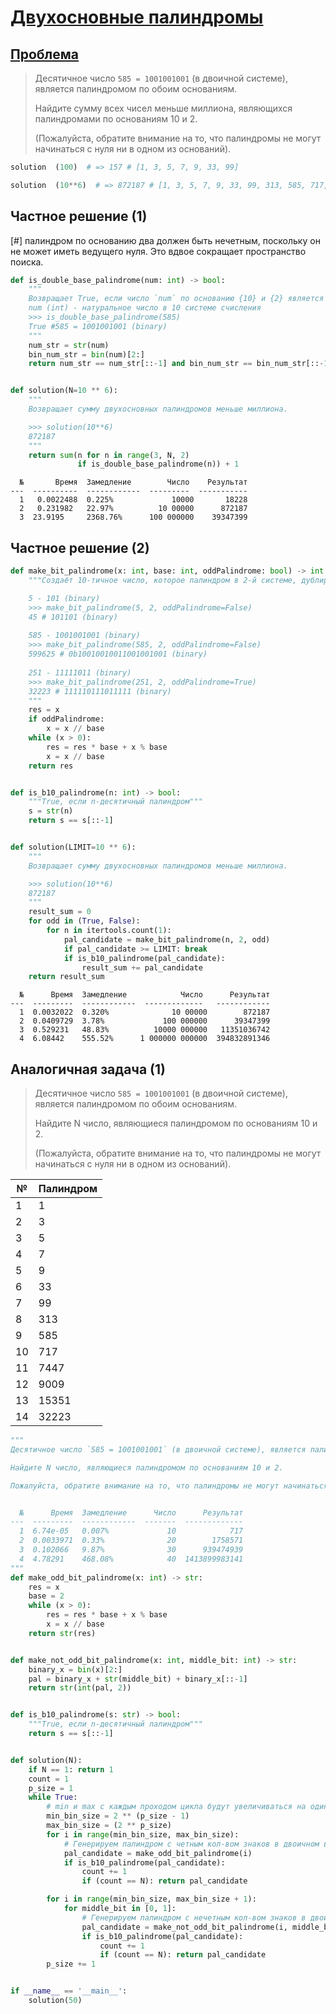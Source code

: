# [Двухосновные палиндромы](TODO)

## [Проблема](https://euler.jakumo.org/problems/view/35.html)

>Десятичное число `585 = 1001001001` (в двоичной системе), является палиндромом по обоим основаниям.
>
>Найдите сумму всех чисел меньше миллиона, являющихся палиндромами по основаниям 10 и 2.
>
>(Пожалуйста, обратите внимание на то, что палиндромы не могут начинаться с нуля ни в одном из оснований).

``` python
solution  (100)  # => 157 # [1, 3, 5, 7, 9, 33, 99]

solution  (10**6)  # => 872187 # [1, 3, 5, 7, 9, 33, 99, 313, 585, 717, 7447, 9009, 15351, 32223, 39993, 53235, 53835, 73737, 585585]
```


## Частное решение (1)


[#] палиндром по основанию два должен быть нечетным, поскольку он не может иметь ведущего нуля. 
Это вдвое сокращает пространство поиска.

```python
def is_double_base_palindrome(num: int) -> bool:
    """
    Возвращает True, если число `num` по основанию {10} и {2} является полиндромом.
    num (int) - натуральное число в 10 системе счисления
    >>> is_double_base_palindrome(585)
    True #585 = 1001001001 (binary)
    """
    num_str = str(num)
    bin_num_str = bin(num)[2:]
    return num_str == num_str[::-1] and bin_num_str == bin_num_str[::-1]


def solution(N=10 ** 6):
    """
    Возвращает сумму двухосновных палиндромов меньше миллиона.

    >>> solution(10**6)
    872187
    """
    return sum(n for n in range(3, N, 2)
               if is_double_base_palindrome(n)) + 1
```
```
  №       Время  Замедление        Число    Результат
---  ----------  ------------  ---------  -----------
  1   0.0022488  0.225%             10000       18228
  2   0.231982   22.97%          10 00000      872187
  3  23.9195     2368.76%      100 000000    39347399
 ```

## Частное решение (2)
```python
def make_bit_palindrome(x: int, base: int, oddPalindrome: bool) -> int:
    """Создаёт 10-тичное число, которое палиндром в 2-й системе, дублируюя x в 2-ой; если x c нечетным количеством знаков, то `средний бит` пропускается

    5 - 101 (binary)
    >>> make_bit_palindrome(5, 2, oddPalindrome=False)
    45 # 101101 (binary)
    
    585 - 1001001001 (binary)
    >>> make_bit_palindrome(585, 2, oddPalindrome=False)
    599625 # 0b10010010011001001001 (binary)
    
    251 - 11111011 (binary)
    >>> make_bit_palindrome(251, 2, oddPalindrome=True)
    32223 # 111110111011111 (binary)
    """
    res = x
    if oddPalindrome:
        x = x // base
    while (x > 0):
        res = res * base + x % base
        x = x // base
    return res


def is_b10_palindrome(n: int) -> bool:
    """True, если n-десятичный палиндром"""
    s = str(n)
    return s == s[::-1]


def solution(LIMIT=10 ** 6):
    """
    Возвращает сумму двухосновных палиндромов меньше миллиона.

    >>> solution(10**6)
    872187
    """
    result_sum = 0
    for odd in (True, False):
        for n in itertools.count(1):
            pal_candidate = make_bit_palindrome(n, 2, odd)
            if pal_candidate >= LIMIT: break
            if is_b10_palindrome(pal_candidate):
                result_sum += pal_candidate
    return result_sum
```
```text
  №      Время  Замедление            Число      Результат
---  ---------  ------------  -------------   ------------
  1  0.0032022  0.320%              10 00000        872187
  2  0.0409729  3.78%             100 000000      39347399
  3  0.529231   48.83%          10000 000000   11351036742
  4  6.08442    555.52%      1 000000 000000  394832891346
```

## Аналогичная задача (1)

>Десятичное число `585 = 1001001001` (в двоичной системе), является палиндромом по обоим основаниям.
>
>Найдите N число, являющиеся палиндромом по основаниям 10 и 2.
>
>(Пожалуйста, обратите внимание на то, что палиндромы не могут начинаться с нуля ни в одном из оснований).


| №   | Палиндром |
|---- | ------ |
| 1   | 1        |
| 2   | 3        |
| 3   | 5        |
| 4   | 7        |
| 5   | 9        |
| 6   | 33       |
| 7   | 99       |
| 8   | 313      |
| 9   | 585      |
| 10  | 717      |
| 11  | 7447     |
| 12  | 9009     |
| 13  | 15351    |
| 14  | 32223    |

```python
"""
Десятичное число `585 = 1001001001` (в двоичной системе), является палиндромом по обоим основаниям.

Найдите N число, являющиеся палиндромом по основаниям 10 и 2.

Пожалуйста, обратите внимание на то, что палиндромы не могут начинаться с нуля ни в одном из оснований).


  №      Время  Замедление      Число      Результат
---  ---------  ------------  -------  -------------
  1  6.74e-05   0.007%             10            717
  2  0.0033971  0.33%              20        1758571
  3  0.102066   9.87%              30      939474939
  4  4.78291    468.08%            40  1413899983141
"""
def make_odd_bit_palindrome(x: int) -> str:
    res = x
    base = 2
    while (x > 0):
        res = res * base + x % base
        x = x // base
    return str(res)


def make_not_odd_bit_palindrome(x: int, middle_bit: int) -> str:
    binary_x = bin(x)[2:]
    pal = binary_x + str(middle_bit) + binary_x[::-1]
    return str(int(pal, 2))


def is_b10_palindrome(s: str) -> bool:
    """True, если n-десятичный палиндром"""
    return s == s[::-1]


def solution(N):
    if N == 1: return 1
    count = 1
    p_size = 1
    while True:
        # min и max с каждым проходом цикла будут увеличиваться на один разряд в двоичном виде
        min_bin_size = 2 ** (p_size - 1)
        max_bin_size = (2 ** p_size)
        for i in range(min_bin_size, max_bin_size):
            # Генерируем палиндром с четным кол-вом знаков в двоичном виде
            pal_candidate = make_odd_bit_palindrome(i)
            if is_b10_palindrome(pal_candidate):
                count += 1
                if (count == N): return pal_candidate

        for i in range(min_bin_size, max_bin_size + 1):
            for middle_bit in [0, 1]:
                # Генерируем палиндром с нечетным кол-вом знаков в двоичном виде
                pal_candidate = make_not_odd_bit_palindrome(i, middle_bit)
                if is_b10_palindrome(pal_candidate):
                    count += 1
                    if (count == N): return pal_candidate
        p_size += 1


if __name__ == '__main__':
    solution(50)
```